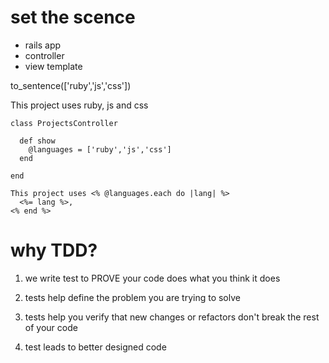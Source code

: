 # set the scence

- rails app
- controller
- view template

to_sentence(['ruby','js','css'])

This project uses ruby, js and css

```
class ProjectsController

  def show
    @languages = ['ruby','js','css']
  end

end
```

```
This project uses <% @languages.each do |lang| %>
  <%= lang %>, 
<% end %>
```

# why TDD?

1. we write test to PROVE your code does what you think it does

2. tests help define the problem you are trying to solve

3. tests help you verify that new changes or refactors don't break the rest of your code

4. test leads to better designed code
